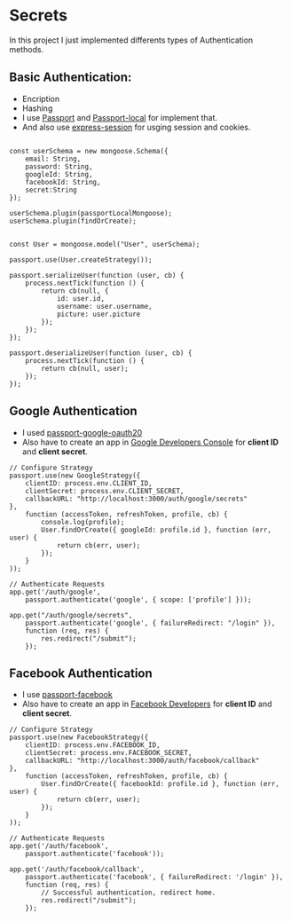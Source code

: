 # Secrets
In this project I just implemented differents types of Authentication methods.

## Basic Authentication:
- Encription
- Hashing
- I use [Passport](https://www.passportjs.org/) and [Passport-local](https://www.passportjs.org/packages/passport-local/) for implement that.
- And also use [express-session](https://github.com/expressjs/session#readme) for usging session and cookies.
```

const userSchema = new mongoose.Schema({
    email: String,
    password: String,
    googleId: String,
    facebookId: String,
    secret:String
});

userSchema.plugin(passportLocalMongoose);
userSchema.plugin(findOrCreate);


const User = mongoose.model("User", userSchema);

passport.use(User.createStrategy());

passport.serializeUser(function (user, cb) {
    process.nextTick(function () {
        return cb(null, {
            id: user.id,
            username: user.username,
            picture: user.picture
        });
    });
});

passport.deserializeUser(function (user, cb) {
    process.nextTick(function () {
        return cb(null, user);
    });
});

```


## Google Authentication
- I used [passport-google-oauth20](https://www.passportjs.org/packages/passport-google-oauth20/)
- Also have to create an app in [Google Developers Console](https://console.developers.google.com/) for **client ID** and **client secret**.

```
// Configure Strategy
passport.use(new GoogleStrategy({
    clientID: process.env.CLIENT_ID,
    clientSecret: process.env.CLIENT_SECRET,
    callbackURL: "http://localhost:3000/auth/google/secrets"
},
    function (accessToken, refreshToken, profile, cb) {
        console.log(profile);
        User.findOrCreate({ googleId: profile.id }, function (err, user) {
            return cb(err, user);
        });
    }
));

// Authenticate Requests
app.get('/auth/google',
    passport.authenticate('google', { scope: ['profile'] }));

app.get("/auth/google/secrets",
    passport.authenticate('google', { failureRedirect: "/login" }),
    function (req, res) {
        res.redirect("/submit");
    });
```

## Facebook Authentication
- I use [passport-facebook](https://www.passportjs.org/packages/passport-facebook/)
- Also have to create an app in [Facebook Developers](https://developers.facebook.com/) for **client ID** and **client secret**.

```
// Configure Strategy
passport.use(new FacebookStrategy({
    clientID: process.env.FACEBOOK_ID,
    clientSecret: process.env.FACEBOOK_SECRET,
    callbackURL: "http://localhost:3000/auth/facebook/callback"
},
    function (accessToken, refreshToken, profile, cb) {
        User.findOrCreate({ facebookId: profile.id }, function (err, user) {
            return cb(err, user);
        });
    }
));

// Authenticate Requests
app.get('/auth/facebook',
    passport.authenticate('facebook'));

app.get('/auth/facebook/callback',
    passport.authenticate('facebook', { failureRedirect: '/login' }),
    function (req, res) {
        // Successful authentication, redirect home.
        res.redirect("/submit");
    });

```
